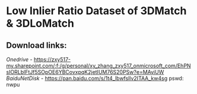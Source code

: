 # Low Inlier Ratio Dataset of 3DMatch & 3DLoMatch

## Download links:  

*Onedrive* - https://zxy517-my.sharepoint.com/:f:/g/personal/xy_zhang_zxy517_onmicrosoft_com/EhPNsIORLblFtJf5SOpOE6YBCovxpqK2jetIUM76S20PSw?e=MAyiUW
*BaiduNetDisk* - https://pan.baidu.com/s/1t4_lbwfsllv2ITAA_kw4sg pswd: nwpu 
